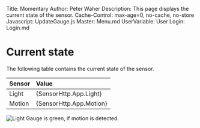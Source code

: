 ﻿Title: Momentary
Author: Peter Waher
Description: This page displays the current state of the sensor.
Cache-Control: max-age=0, no-cache, no-store
Javascript: UpdateGauge.js
Master: Menu.md
UserVariable: User
Login: Login.md

Current state
============================

The following table contains the current state of the sensor.

| Sensor    | Value                     |
|:----------|:--------------------------|
| Light     | {SensorHttp.App.Light}    |
| Motion    | {SensorHttp.App.Motion}   |

![Light Gauge is green, if motion is detected.](/MomentaryPng)

